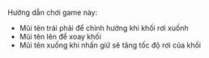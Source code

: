 Hướng dẫn chơi game này:
- Mũi tên trái phải để chỉnh hướng khi khối rơi xuốnh
- Mũi tên lên để xoay khối
- Mũi tên xuống khi nhấn giữ sẽ tăng tốc độ rơi của khối

